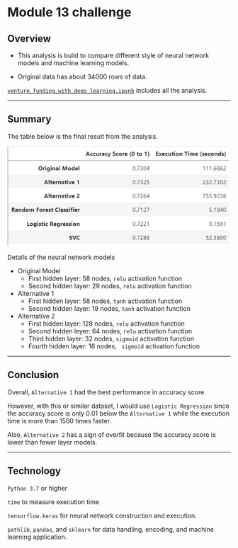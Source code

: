 # Module 13 challenge
## Overview

- This analysis is build to compare different style of neural network models and machine learning models.

- Original data has about 34000 rows of data.

[`venture_funding_with_deep_learning.ipynb`](venture_funding_with_deep_learning.ipynb) includes all the analysis.

---
## Summary
The table below is the final result from the analysis.

![comparision table](Resources/accuracy_time_comparision.PNG)

Details of the neural network models

- Original Model
    - First hidden layer: 58 nodes, `relu` activation function
    - Second hidden layer: 29 nodes, `relu` activation function
- Alternative 1
    - First hidden layer: 58 nodes, `tanh` activation function
    - Second hidden layer: 19 nodes, `tanh` activation function
- Alternative 2
    - First hidden layer: 128 nodes, `relu` activation function
    - Second hidden leyer: 64 nodes, `relu` activation function
    - Third hidden layer: 32 nodes, `sigmoid` activation function
    - Fourth hidden layer: 16 nodes, ` sigmoid` activation function

---
## Conclusion
Overall, `Alternative 1` had the best performance in accuracy score.

However, with this or similar dataset, I would use `Logistic Regression` since the accuracy score is only 0.01 below the `Alternative 1` while the execution time is more than 1500 times faster.

Also, `Alternative 2` has a sign of overfit because the accuracy score is lower than fewer layer models.

---
## Technology
`Python 3.7` or higher

`time` to measure execution time

`tensorflow.keras` for neural network construction and execution.

`pathlib`, `pandas`, and `sklearn` for data handling, encoding, and machine learning application.
